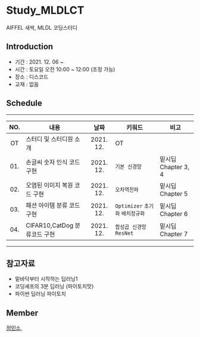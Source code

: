 # Study_MLDLCT
AIFFEL 새싹, MLDL 코딩스터디 

## Introduction
* 기간 : 2021. 12. 06 ~
* 시간 : 토요일 오전 10:00 ~ 12:00 (조정 가능)
* 장소 : 디스코드
* 교재 : 없음
  
## Schedule
---
|  NO.  |     내용    |      날짜     |      키워드      |     비고     |
|:-----:| --------------------------------------- |:---------------:|--------------------------|--------------------------|
| OT  |스터디 및 스터디원 소개      | 2021. 12.   | OT | |
| 01. |손글씨 숫자 인식 코드 구현   | 2021. 12.   | `기본 신경망`   | 밑시딥 Chapter 3, 4|
| 02. |오염된 이미지 복원 코드 구현 | 2021. 12.   | `오차역전파`    | 밑시딥 Chapter 5|
| 03. |패션 아이템 분류 코드 구현   | 2021. 12.   | `Optimizer` `초기화` `배치정규화` | 밑시딥 Chapter 6 |
| 04. |CIFAR10,CatDog 분류코드 구현|2021. 12.    | `합성곱 신경망` `ResNet`| 밑시딥 Chapter 7 |
---


## 참고자료
* 밑바닥부터 시작하는 딥러닝1
* 코딩셰프의 3분 딥러닝 (파이토치맛)
* 파이썬 딥러닝 파이토치

## Member
[정민소](https://github.com/minssoj/), 
